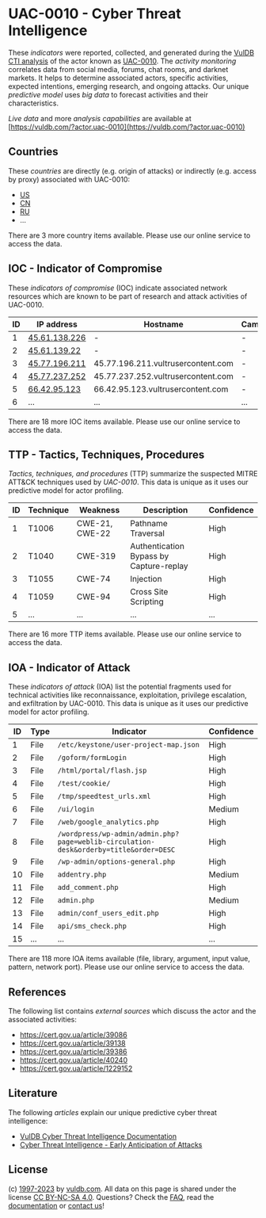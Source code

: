 # UAC-0010 - Cyber Threat Intelligence

These _indicators_ were reported, collected, and generated during the [VulDB CTI analysis](https://vuldb.com/?kb.cti) of the actor known as [UAC-0010](https://vuldb.com/?actor.uac-0010). The _activity monitoring_ correlates data from social media, forums, chat rooms, and darknet markets. It helps to determine associated actors, specific activities, expected intentions, emerging research, and ongoing attacks. Our unique _predictive model_ uses _big data_ to forecast activities and their characteristics.

_Live data_ and more _analysis capabilities_ are available at [https://vuldb.com/?actor.uac-0010](https://vuldb.com/?actor.uac-0010)

## Countries

These _countries_ are directly (e.g. origin of attacks) or indirectly (e.g. access by proxy) associated with UAC-0010:

* [US](https://vuldb.com/?country.us)
* [CN](https://vuldb.com/?country.cn)
* [RU](https://vuldb.com/?country.ru)
* ...

There are 3 more country items available. Please use our online service to access the data.

## IOC - Indicator of Compromise

These _indicators of compromise_ (IOC) indicate associated network resources which are known to be part of research and attack activities of UAC-0010.

ID | IP address | Hostname | Campaign | Confidence
-- | ---------- | -------- | -------- | ----------
1 | [45.61.138.226](https://vuldb.com/?ip.45.61.138.226) | - | - | High
2 | [45.61.139.22](https://vuldb.com/?ip.45.61.139.22) | - | - | High
3 | [45.77.196.211](https://vuldb.com/?ip.45.77.196.211) | 45.77.196.211.vultrusercontent.com | - | High
4 | [45.77.237.252](https://vuldb.com/?ip.45.77.237.252) | 45.77.237.252.vultrusercontent.com | - | High
5 | [66.42.95.123](https://vuldb.com/?ip.66.42.95.123) | 66.42.95.123.vultrusercontent.com | - | High
6 | ... | ... | ... | ...

There are 18 more IOC items available. Please use our online service to access the data.

## TTP - Tactics, Techniques, Procedures

_Tactics, techniques, and procedures_ (TTP) summarize the suspected MITRE ATT&CK techniques used by _UAC-0010_. This data is unique as it uses our predictive model for actor profiling.

ID | Technique | Weakness | Description | Confidence
-- | --------- | -------- | ----------- | ----------
1 | T1006 | CWE-21, CWE-22 | Pathname Traversal | High
2 | T1040 | CWE-319 | Authentication Bypass by Capture-replay | High
3 | T1055 | CWE-74 | Injection | High
4 | T1059 | CWE-94 | Cross Site Scripting | High
5 | ... | ... | ... | ...

There are 16 more TTP items available. Please use our online service to access the data.

## IOA - Indicator of Attack

These _indicators of attack_ (IOA) list the potential fragments used for technical activities like reconnaissance, exploitation, privilege escalation, and exfiltration by UAC-0010. This data is unique as it uses our predictive model for actor profiling.

ID | Type | Indicator | Confidence
-- | ---- | --------- | ----------
1 | File | `/etc/keystone/user-project-map.json` | High
2 | File | `/goform/formLogin` | High
3 | File | `/html/portal/flash.jsp` | High
4 | File | `/test/cookie/` | High
5 | File | `/tmp/speedtest_urls.xml` | High
6 | File | `/ui/login` | Medium
7 | File | `/web/google_analytics.php` | High
8 | File | `/wordpress/wp-admin/admin.php?page=weblib-circulation-desk&orderby=title&order=DESC` | High
9 | File | `/wp-admin/options-general.php` | High
10 | File | `addentry.php` | Medium
11 | File | `add_comment.php` | High
12 | File | `admin.php` | Medium
13 | File | `admin/conf_users_edit.php` | High
14 | File | `api/sms_check.php` | High
15 | ... | ... | ...

There are 118 more IOA items available (file, library, argument, input value, pattern, network port). Please use our online service to access the data.

## References

The following list contains _external sources_ which discuss the actor and the associated activities:

* https://cert.gov.ua/article/39086
* https://cert.gov.ua/article/39138
* https://cert.gov.ua/article/39386
* https://cert.gov.ua/article/40240
* https://cert.gov.ua/article/1229152

## Literature

The following _articles_ explain our unique predictive cyber threat intelligence:

* [VulDB Cyber Threat Intelligence Documentation](https://vuldb.com/?kb.cti)
* [Cyber Threat Intelligence - Early Anticipation of Attacks](https://www.scip.ch/en/?labs.20201022)

## License

(c) [1997-2023](https://vuldb.com/?kb.changelog) by [vuldb.com](https://vuldb.com/?kb.about). All data on this page is shared under the license [CC BY-NC-SA 4.0](https://creativecommons.org/licenses/by-nc-sa/4.0/). Questions? Check the [FAQ](https://vuldb.com/?kb.faq), read the [documentation](https://vuldb.com/?kb) or [contact us](https://vuldb.com/?contact)!
